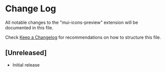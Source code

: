 # Change Log

All notable changes to the "mui-icons-preview" extension will be documented in this file.

Check [Keep a Changelog](http://keepachangelog.com/) for recommendations on how to structure this file.

## [Unreleased]

- Initial release